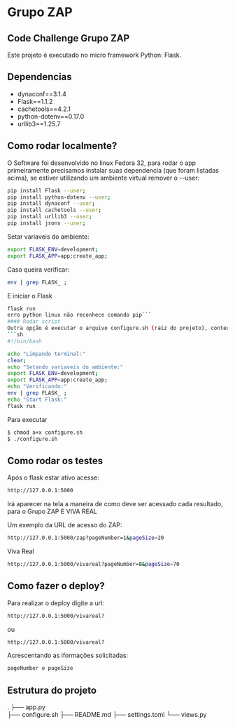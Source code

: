# Grupo ZAP
## Code Challenge Grupo ZAP

Este projeto é executado no micro framework Python: Flask.

## Dependencias

- dynaconf==3.1.4
- Flask==1.1.2
- cachetools==4.2.1
- python-dotenv==0.17.0
- urllib3==1.25.7

## Como rodar localmente?
O Software foi desenvolvido no linux  Fedora 32, para rodar o app primeiramente precisamos instalar suas dependencia (que foram listadas acima), se estiver utilizando um ambiente virtual remover o --user:
```sh
pip install Flask --user;
pip install python-dotenv --user;
pip install dynaconf --user; 
pip install cachetools --user; 
pip install urllib3 --user; 
pip install jsons --user;
```
Setar variaveis do ambiente:
```sh
export FLASK_ENV=development;
export FLASK_APP=app:create_app;
```
Caso queira verificar: 
```sh
env | grep FLASK_ ;
```
E iniciar o Flask
```sh
flask run
erro python linux não reconhece comando pip```
#### Rodar script
Outra opção é executar o arquivo configure.sh (raiz do projeto), conteúdo do arquivo:
```sh
#!/bin/bash

echo "Limpando terminal:"
clear;
echo "Setando variaveis do ambiente:"
export FLASK_ENV=development;
export FLASK_APP=app:create_app;
echo "Verificando:"
env | grep FLASK_ ;
echo "Start Flask:"
flask run

```
Para executar

```sh
$ chmod a+x configure.sh
$ ./configure.sh
```
## Como rodar os testes
Após o flask estar ativo acesse:
```sh
http://127.0.0.1:5000
```
Irá aparecer na tela a maneira de como deve ser acessado cada resultado, para o Grupo ZAP E VIVA REAL

Um exemplo da URL de acesso do ZAP:
```sh
http://127.0.0.1:5000/zap?pageNumber=1&pageSize=20
```
Viva Real
```sh
http://127.0.0.1:5000/vivareal?pageNumber=8&pageSize=70
```

## Como fazer o deploy?

Para realizar o deploy digite a url:
```sh
http://127.0.0.1:5000/vivareal?
```
ou
```sh
http://127.0.0.1:5000/vivareal?
```
Acrescentando as iformações solicitadas:
```sh
pageNumber e pageSize
```

## Estrutura do projeto
.
├── app.py                                      
├── configure.sh
├── README.md
├── settings.toml
└── views.py

